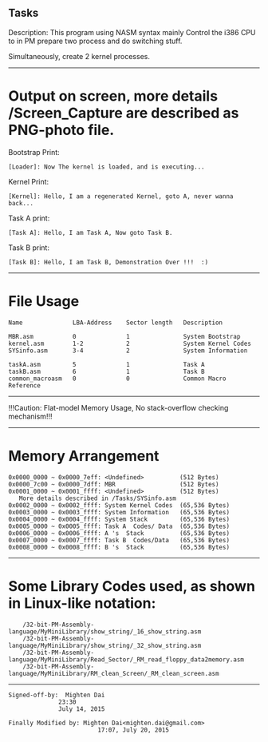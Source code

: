 ##  Tasks

Description:
This program using NASM syntax mainly Control the i386 CPU to 
      in PM prepare two process and do switching stuff.

Simultaneously, create 2 kernel processes.

----------------------------
# Output on screen, more details  /Screen_Capture are described as PNG-photo file.
Bootstrap Print: 

	[Loader]: Now The kernel is loaded, and is executing...

Kernel    Print:

	[Kernel]: Hello, I am a regenerated Kernel, goto A, never wanna back...

Task  A   print:

	[Task A]: Hello, I am Task A, Now goto Task B.

Task  B   print:

	[Task B]: Hello, I am Task B, Demonstration Over !!!  :)

----------------------------
# File Usage

	Name              LBA-Address    Sector length   Description

	MBR.asm           0              1               System Bootstrap
	kernel.asm        1-2            2               System Kernel Codes
	SYSinfo.asm       3-4            2               System Information

	taskA.asm         5              1               Task A
	taskB.asm         6              1               Task B
	common_macroasm   0              0               Common Macro Reference

----------------------------
!!!Caution: Flat-model Memory Usage,
No stack-overflow checking mechanism!!!

----------------------------
# Memory Arrangement

	0x0000_0000 ~ 0x0000_7eff: <Undefined>          (512 Bytes)
	0x0000_7c00 ~ 0x0000_7dff: MBR                  (512 Bytes)
	0x0001_0000 ~ 0x0001_ffff: <Undefined>          (512 Bytes)
	   More details described in /Tasks/SYSinfo.asm
	0x0002_0000 ~ 0x0002_ffff: System Kernel Codes  (65,536 Bytes)
	0x0003_0000 ~ 0x0003_ffff: System Information   (65,536 Bytes)
	0x0004_0000 ~ 0x0004_ffff: System Stack         (65,536 Bytes)
	0x0005_0000 ~ 0x0005_ffff: Task A  Codes/ Data  (65,536 Bytes)
	0x0006_0000 ~ 0x0006_ffff: A 's  Stack          (65,536 Bytes)
	0x0007_0000 ~ 0x0007_ffff: Task B  Codes/Data   (65,536 Bytes)
	0x0008_0000 ~ 0x0008_ffff: B 's  Stack          (65,536 Bytes)

----------------------------
# Some Library Codes used, as shown in Linux-like notation:

		/32-bit-PM-Assembly-language/MyMiniLibrary/show_string/_16_show_string.asm
		/32-bit-PM-Assembly-language/MyMiniLibrary/show_string/_32_show_string.asm
		/32-bit-PM-Assembly-language/MyMiniLibrary/Read_Sector/_RM_read_floppy_data2memory.asm
		/32-bit-PM-Assembly-language/MyMiniLibrary/RM_clean_Screen/_RM_clean_screen.asm

----------------------------

	Signed-off-by:  Mighten Dai
				  23:30
                  July 14, 2015

	Finally Modified by: Mighten Dai<mighten.dai@gmail.com>
                             17:07, July 20, 2015
